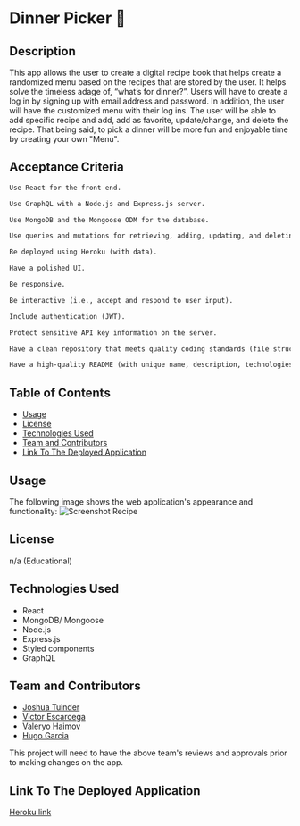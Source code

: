 # Dinner Picker 🥐

## Description

This app allows the user to create a digital recipe book that helps create a randomized menu based on the recipes that are stored by the user. It helps solve the timeless adage of, “what’s for dinner?”. Users will have to create a log in by signing up with email address and password. In addition, the user will have the customized menu with their log ins. The user will be able to add specific recipe and add, add as favorite, update/change, and delete the recipe. That being said, to pick a dinner will be more fun and enjoyable time by creating your own "Menu".

## Acceptance Criteria

```md
Use React for the front end.

Use GraphQL with a Node.js and Express.js server.

Use MongoDB and the Mongoose ODM for the database.

Use queries and mutations for retrieving, adding, updating, and deleting data.

Be deployed using Heroku (with data).

Have a polished UI.

Be responsive.

Be interactive (i.e., accept and respond to user input).

Include authentication (JWT).

Protect sensitive API key information on the server.

Have a clean repository that meets quality coding standards (file structure, naming conventions, best practices for class and id naming conventions, indentation, high-quality comments, and so on).

Have a high-quality README (with unique name, description, technologies used, screenshot, and link to deployed application).
```

## Table of Contents

- [Usage](#usage)
- [License](#license)
- [Technologies Used](#technologiest-used)
- [Team and Contributors](#team-and-contributors)
- [Link To The Deployed Application](#link-to-the-deployed-application)

## Usage

The following image shows the web application's appearance and functionality:
![Screenshot Recipe]()

## License

n/a (Educational)

## Technologies Used

- React
- MongoDB/ Mongoose
- Node.js
- Express.js
- Styled components
- GraphQL

## Team and Contributors

- [Joshua Tuinder](https://github.com/TuinderJ)
- [Victor Escarcega](https://github.com/bornoflightning)
- [Valeryo Haimov](https://github.com/Valeryo145)
- [Hugo Garcia](https://github.com/Hugooloya)

This project will need to have the above team's reviews and approvals prior to making changes on the app.

## Link To The Deployed Application

[Heroku link](https://www.dinnerpicker.online)
